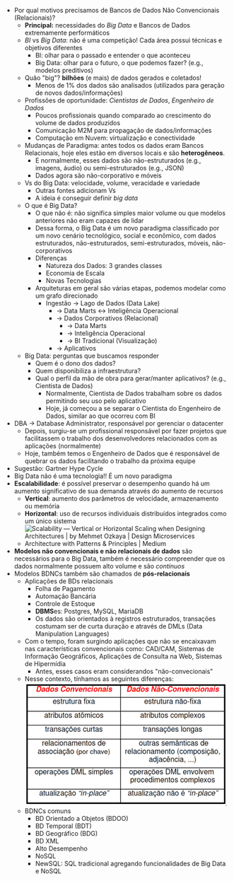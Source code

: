 - Por qual motivos precisamos de Bancos de Dados Não Convencionais (Relacionais)?
	- **Principal:** necessidades do *Big Data* e Bancos de Dados extremamente performáticos
	- *BI* vs *Big Data*: não é uma competição! Cada área possui técnicas e objetivos diferentes
		- BI: olhar para o passado e entender o que aconteceu
		- Big Data: olhar para o futuro, o que podemos fazer? (e.g., modelos preditivos)
	- Quão "big"? **bilhões** (e mais) de dados gerados e coletados!
		- Menos de 1% dos dados são analisados (utilizados para geração de novos dados/informações)
	- Profissões de oportunidade: *Cientistas de Dados*, *Engenheiro de Dados*
		- Poucos profissionais quando comparado ao crescimento do volume de dados produzidos
		- Comunicação M2M para propagação de dados/informações
		- Computação em Nuvem: virtualização e conectividade
	- Mudanças de Paradigma: antes todos os dados eram Bancos Relacionais, hoje eles estão em diversos locais e são **heterogêneos**.
		- E normalmente, esses dados são não-estruturados (e.g., imagens, áudio) ou semi-estruturados (e.g., JSON)
		- Dados agora são não-corporativo e móveis
	- Vs do Big Data: velocidade, volume, veracidade e variedade
		- Outras fontes adicionam Vs
		- A ideia é conseguir definir *big data*
	- O que é Big Data?
		- O que não é: não significa simples maior volume ou que modelos anteriores não eram capazes de lidar
		- Dessa forma, o Big Data é um novo paradigma classificado por um novo cenário tecnológico, social e econômico, com dados estruturados, não-estruturados, semi-estruturados, móveis, não-corporativos
		- Diferenças
			- Natureza dos Dados: 3 grandes classes
			- Economia de Escala
			- Novas Tecnologias
		- Arquiteturas em geral são várias etapas, podemos modelar como um grafo direcionado
			- Ingestão -> Lago de Dados (Data Lake)
				- -> Data Marts <-> Inteligência Operacional
				- -> Dados Corporativos (Relacional)
					- -> Data Marts
					- -> Inteligência Operacional
					- -> BI Tradicional (Visualização)
				- -> Aplicativos
	- Big Data: perguntas que buscamos responder
		- Quem é o dono dos dados?
		- Quem disponibiliza a infraestrutura?
		- Qual o perfil da mão de obra para gerar/manter aplicativos? (e.g., Cientista de Dados)
			- Normalmente, Cientista de Dados trabalham sobre os dados permitindo seu uso pelo aplicativo
			- Hoje, já começou a se separar o Cientista do Engenheiro de Dados, similar ao que ocorreu com BI
- DBA -> Database Administrator, responsável por gerenciar o datacenter
	- Depois, surgiu-se um profissional responsável por fazer projetos que facilitassem o trabalho dos desenvolvedores relacionados com as aplicações (normalmente)
	- Hoje, também temos o Engenheiro de Dados que é responsável de quebrar os dados facilitando o trabalho da próxima equipe
- Sugestão: Gartner Hype Cycle
- Big Data não é uma tecnologia!! É um novo paradigma
- **Escalabilidade**: é possível preservar o desempenho quando há um aumento significativo de sua demanda através do aumento de recursos
	- **Vertical**: aumento dos parâmetros de velocidade, armazenamento ou memória
	- **Horizontal**: uso de recursos individuais distribuídos integrados como um único sistema
	- ![Scalability — Vertical or Horizontal Scaling when Designing Architectures |  by Mehmet Ozkaya | Design Microservices Architecture with Patterns &  Principles | Medium](https://miro.medium.com/v2/resize:fit:814/1*kJwD0kMDHx9ZjZEHeKr8yg.png)
- **Modelos não convencionais e não relacionais de dados** são necessários para o Big Data, também é necessário compreender que os dados normalmente possuem alto volume e são *contínuos*
- Modelos BDNCs também são chamados de **pós-relacionais**
	- Aplicações de BDs relacionais
		- Folha de Pagamento
		- Automação Bancária
		- Controle de Estoque
		- **DBMS**es: Postgres, MySQL, MariaDB
		- Os dados são orientados à registros estruturados, transações costumam ser de curta duração e através de DMLs (Data Manipulation Languages)
	- Com o tempo, foram surgindo aplicações que não se encaixavam nas características convencionais como: CAD/CAM, Sistemas de Informação Geográficos, Aplicações de Consulta na Web, Sistemas de Hipermídia
		- Antes, esses casos eram considerandos "não-convecionais"
	- Nesse contexto, tínhamos as seguintes diferenças: 
	  ![image.png](../assets/image_1696277848172_0.png)
	- BDNCs comuns
		- BD Orientado a Objetos (BDOO)
		- BD Temporal (BDT)
		- BD Geográfico (BDG)
		- BD XML
		- Alto Desempenho
		- NoSQL
		- NewSQL: SQL tradicional agregando funcionalidades de Big Data e NoSQL